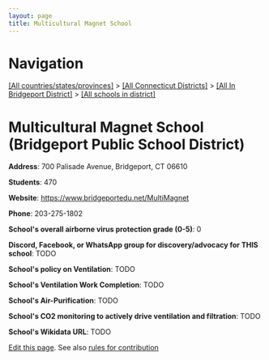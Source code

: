 ```yaml
---
layout: page
title: Multicultural Magnet School
---
```

# Navigation

[[All countries/states/provinces]](../../../..) > [[All Connecticut Districts]](../../..) > [[All In Bridgeport District]](../..) > [[All schools in district]](..)

# Multicultural Magnet School (Bridgeport Public School District)

**Address**: 700 Palisade Avenue, Bridgeport, CT 06610

**Students**: 470

**Website**: <https://www.bridgeportedu.net/MultiMagnet>

**Phone**: 203-275-1802

**School's overall airborne virus protection grade (0-5)**: 0

**Discord, Facebook, or WhatsApp group for discovery/advocacy for THIS school**: TODO

**School's policy on Ventilation**: TODO

**School's Ventilation Work Completion**: TODO

**School's Air-Purification**: TODO

**School's CO2 monitoring to actively drive ventilation and filtration**: TODO

**School's Wikidata URL**: TODO


[Edit this page](https://github.com/ventilate-schools/CT/edit/main/./Bridgeport/Bridgeport_Public_School_District/Multicultural_Magnet_School.md). See also [rules for contribution](../../../contribution-rules/)